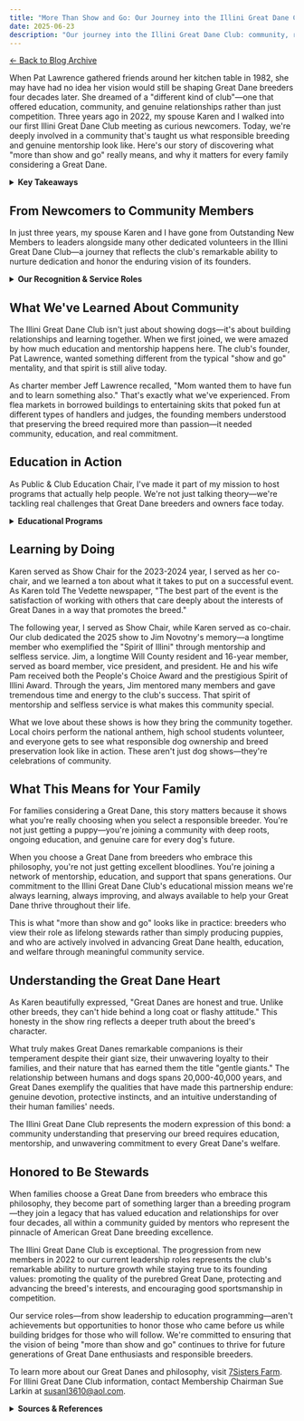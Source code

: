 ```yaml
---
title: "More Than Show and Go: Our Journey into the Illini Great Dane Club"
date: 2025-06-23
description: "Our journey into the Illini Great Dane Club: community, responsible breeding, and show experiences for Great Dane enthusiasts."
---
```


[← Back to Blog Archive](https://mayfieldjones.com/archive)



When Pat Lawrence gathered friends around her kitchen table in 1982, she may have had no idea her vision would still be shaping Great Dane breeders four decades later. She dreamed of a "different kind of club"—one that offered education, community, and genuine relationships rather than just competition.
Three years ago in 2022, my spouse Karen and I walked into our first Illini Great Dane Club meeting as curious newcomers. Today, we're deeply involved in a community that's taught us what responsible breeding and genuine mentorship look like. Here's our story of discovering what "more than show and go" really means, and why it matters for every family considering a Great Dane.

<details>
<summary><strong>Key Takeaways</strong></summary>

- The Illini Great Dane Club is built on education, mentorship, and community—not just competition.
- Responsible breeders are deeply involved in ongoing learning and service, not just producing puppies.
- Choosing a Great Dane from a breeder with this philosophy means joining a supportive, knowledgeable community.
- The club's founders and members prioritize breed preservation, ethical breeding, and lifelong support for families.
- Community events, educational programs, and mentorship are central to the club's mission.

</details>

## From Newcomers to Community Members

In just three years, my spouse Karen and I have gone from Outstanding New Members to leaders alongside many other dedicated volunteers in the Illini Great Dane Club—a journey that reflects the club's remarkable ability to nurture dedication and honor the enduring vision of its founders.

<details>
<summary><strong>Our Recognition & Service Roles</strong></summary>

The club has honored us with recognition that we see as opportunities to serve: the **2022 Outstanding New Member Award** along with the **AKC Title Award** for our first champion Piper, Karen's **2023 Outstanding Service Award**, and our **2024 Top Breeder**, **Breeder of AKC Title**, and **Puppy Class Blues - Bitch** awards. More importantly, the club has trusted us with leadership roles that let us give back to the community that welcomed us.

**Our Service Journey:**
- 2022-2025: Ways and Means Chairs (multiple years)
- 2023-2024: Karen as Show Chair and Membership Chair, Dustin as co-chair (2024 show)
- 2024: Dustin becomes Director + Public & Club Education Chair
- 2024-2025: Dustin as Show Chair, Karen as co-chair (2025 show)

</details>

## What We've Learned About Community

The Illini Great Dane Club isn't just about showing dogs—it's about building relationships and learning together. When we first joined, we were amazed by how much education and mentorship happens here. The club's founder, Pat Lawrence, wanted something different from the typical "show and go" mentality, and that spirit is still alive today.

As charter member Jeff Lawrence recalled, "Mom wanted them to have fun and to learn something also." That's exactly what we've experienced. From flea markets in borrowed buildings to entertaining skits that poked fun at different types of handlers and judges, the founding members understood that preserving the breed required more than passion—it needed community, education, and real commitment.

## Education in Action

As Public & Club Education Chair, I've made it part of my mission to host programs that actually help people. We're not just talking theory—we're tackling real challenges that Great Dane breeders and owners face today.

<details>
<summary><strong>Educational Programs</strong></summary>

### Completed Educational Programs
- **Genetic diversity and inherited disease risk** - addressing cutting-edge breeding science
- **"Berner University" breed education program** - building fundamental knowledge
- **Contracts as tools to avoid conflict and build trust** - practical ethics for breeders
- **Great Dane Club of America's post-operative bleeding study** - sharing vital health research
- **Interview with Bev Klingensmith** about her dog Bing, who starred in "The Friend" with Bill Murray and Naomi Watts

### Upcoming Programs
- **Fast CAT Introduction (July 15th)** - expanding opportunities beyond traditional conformation showing for Great Dane owners

</details>

## Learning by Doing

Karen served as Show Chair for the 2023-2024 year, I served as her co-chair, and we learned a ton about what it takes to put on a successful event. As Karen told The Vedette newspaper, "The best part of the event is the satisfaction of working with others that care deeply about the interests of Great Danes in a way that promotes the breed."

The following year, I served as Show Chair, while Karen served as co-chair. Our club dedicated the 2025 show to Jim Novotny's memory—a longtime member who exemplified the "Spirit of Illini" through mentorship and selfless service. Jim, a longtime Will County resident and 16-year member, served as board member, vice president, and president. He and his wife Pam received both the People's Choice Award and the prestigious Spirit of Illini Award. Through the years, Jim mentored many members and gave tremendous time and energy to the club's success. That spirit of mentorship and selfless service is what makes this community special.

What we love about these shows is how they bring the community together. Local choirs perform the national anthem, high school students volunteer, and everyone gets to see what responsible dog ownership and breed preservation look like in action. These aren't just dog shows—they're celebrations of community.


## What This Means for Your Family

For families considering a Great Dane, this story matters because it shows what you're really choosing when you select a responsible breeder. You're not just getting a puppy—you're joining a community with deep roots, ongoing education, and genuine care for every dog's future.

When you choose a Great Dane from breeders who embrace this philosophy, you're not just getting excellent bloodlines. You're joining a network of mentorship, education, and support that spans generations. Our commitment to the Illini Great Dane Club's educational mission means we're always learning, always improving, and always available to help your Great Dane thrive throughout their life.

This is what "more than show and go" looks like in practice: breeders who view their role as lifelong stewards rather than simply producing puppies, and who are actively involved in advancing Great Dane health, education, and welfare through meaningful community service.

## Understanding the Great Dane Heart

As Karen beautifully expressed, "Great Danes are honest and true. Unlike other breeds, they can't hide behind a long coat or flashy attitude." This honesty in the show ring reflects a deeper truth about the breed's character.

What truly makes Great Danes remarkable companions is their temperament despite their giant size, their unwavering loyalty to their families, and their nature that has earned them the title "gentle giants." The relationship between humans and dogs spans 20,000-40,000 years, and Great Danes exemplify the qualities that have made this partnership endure: genuine devotion, protective instincts, and an intuitive understanding of their human families' needs.

The Illini Great Dane Club represents the modern expression of this bond: a community understanding that preserving our breed requires education, mentorship, and unwavering commitment to every Great Dane's welfare.

## Honored to Be Stewards

When families choose a Great Dane from breeders who embrace this philosophy, they become part of something larger than a breeding program—they join a legacy that has valued education and relationships for over four decades, all within a community guided by mentors who represent the pinnacle of American Great Dane breeding excellence.

The Illini Great Dane Club is exceptional. The progression from new members in 2022 to our current leadership roles represents the club's remarkable ability to nurture growth while staying true to its founding values: promoting the quality of the purebred Great Dane, protecting and advancing the breed's interests, and encouraging good sportsmanship in competition.

Our service roles—from show leadership to education programming—aren't achievements but opportunities to honor those who came before us while building bridges for those who will follow. We're committed to ensuring that the vision of being "more than show and go" continues to thrive for future generations of Great Dane enthusiasts and responsible breeders.

To learn more about our Great Danes and philosophy, visit [7Sisters Farm](/7Sisters). For Illini Great Dane Club information, contact Membership Chairman Sue Larkin at susanl3610@aol.com.

<details>
<summary><strong>Sources & References</strong></summary>

### Sources

• **Ontl, Margaret.** "Illini Great Dane Club: The Result of One Breeder's Passion And Her Close Friends." <a href="https://www.illinigreatdaneclub.com/files/GDR_Illini_Article_reprint-1.pdf" target="_blank">Illini Great Dane Club</a>

• **Haave, Karen.** "Dane Show One for the Dogs." *The Vedette*, April 30, 2024. <a href="https://southwestregionalpublishing.com/2024/04/30/dane-show-one-for-the-dogs/" target="_blank">southwestregionalpublishing.com</a>

• **Haave, Karen.** "There's Nothing Like a Dane 'Gentle Giants' Touch Souls with Love." *Farmers Weekly Review*, April 3, 2025. <a href="https://fwrnews.com/2025/04/03/theres-nothing-like-a-dane-gentle-giants-touch-souls-with-love/" target="_blank">fwrnews.com</a>

• **Worth, Cooper.** "Iowa dog Bing, Great Dane in 'The Friend' movie with Bill Murray." *Des Moines Register*, April 8, 2025. <a href="https://www.desmoinesregister.com/story/entertainment/movies/2025/04/08/iowa-dog-bing-great-dane-the-friend-movie-bill-murray/82872298007/" target="_blank">desmoinesregister.com</a>

</details> 